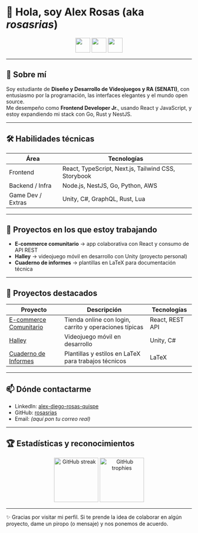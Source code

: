 <!-- Puedes agregar un badge de estado (build, coverage, etc) aquí si lo tienes -->
# 👋 Hola, soy **Alex Rosas** (aka *rosasrias*)

<div align="center">
  <img src="https://skillicons.dev/icons?i=ts,react,nextjs,tailwind,git,github" height="40" />
  <img src="https://skillicons.dev/icons?i=nodejs,nestjs,go,python,rust" height="40" />
  <img src="https://skillicons.dev/icons?i=unity,aws" height="40" />
</div>

---

## 👤 Sobre mí

Soy estudiante de **Diseño y Desarrollo de Videojuegos y RA (SENATI)**, con entusiasmo por la programación, las interfaces elegantes y el mundo open source.  
Me desempeño como **Frontend Developer Jr.**, usando React y JavaScript, y estoy expandiendo mi stack con Go, Rust y NestJS.

---

## 🛠 Habilidades técnicas

| Área | Tecnologías |
|------|--------------|
| Frontend | React, TypeScript, Next.js, Tailwind CSS, Storybook |
| Backend / Infra | Node.js, NestJS, Go, Python, AWS |
| Game Dev / Extras | Unity, C#, GraphQL, Rust, Lua |

---

## 🔭 Proyectos en los que estoy trabajando

- **E-commerce comunitario** → app colaborativa con React y consumo de API REST  
- **Halley** → videojuego móvil en desarrollo con Unity (proyecto personal)  
- **Cuaderno de informes** → plantillas en LaTeX para documentación técnica  

---

## 📂 Proyectos destacados

| Proyecto | Descripción | Tecnologías |
|---------|-------------|--------------|
| [E-commerce Comunitario](https://github.com/rosasrias/ecommerce) | Tienda online con login, carrito y operaciones típicas | React, REST API |
| [Halley](https://github.com/rosasrias/halley) | Videojuego móvil en desarrollo | Unity, C# |
| [Cuaderno de Informes](https://github.com/rosasrias/cuaderno-de-informes) | Plantillas y estilos en LaTeX para trabajos técnicos | LaTeX |

---

## 📫 Dónde contactarme

- LinkedIn: [alex-diego-rosas-quispe](https://www.linkedin.com/in/alex-diego-rosas-quispe-347b0029b)  
- GitHub: [rosasrias](https://github.com/rosasrias)  
- Email: *(aquí pon tu correo real)*  

---

## 🏆 Estadísticas y reconocimientos

<div align="center">
  <img src="https://streak-stats.demolab.com?user=rosasrias&theme=dracula&hide_border=true" height="120" alt="GitHub streak"/>
  <img src="https://github-profile-trophy.vercel.app?username=rosasrias&theme=dracula&margin-w=8&margin-h=8&no-bg=true&no-frame=true" height="120" alt="GitHub trophies"/>
</div>

---

✨ Gracias por visitar mi perfil. Si te prende la idea de colaborar en algún proyecto, dame un piropo (o mensaje) y nos ponemos de acuerdo.  
